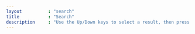 ```yaml
---
layout          : "search"
title           : "Search"
description     : "Use the Up/Down keys to select a result, then press Enter to open."
---
```


<!-- Optional content -->
